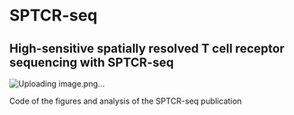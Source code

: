 # SPTCR-seq
## High-sensitive spatially resolved T cell receptor sequencing with SPTCR-seq

![Uploading image.png…]()


Code of the figures and analysis of the SPTCR-seq publication
